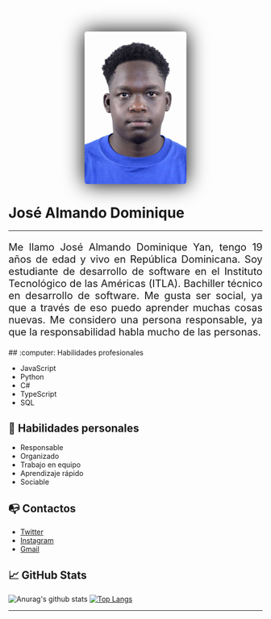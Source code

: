 <link rel="preconnect" href="https://fonts.gstatic.com">
<link href="https://fonts.googleapis.com/css2?family=Fira+Code&display=swap" rel="stylesheet">

<img src="img/jose almando.jpg"
     alt="José Almando Dominique Yan - imagen"
     style="width: 40%; display: block; margin-left: auto; margin-right: auto; border-radius: 5px; filter: drop-shadow(0 0 20px black)" />

# José Almando Dominique
***
<p style="text-align: justify; font-size: 20px;">
Me llamo José Almando Dominique Yan, tengo 19 años de edad y vivo en República Dominicana. Soy estudiante de desarrollo de software en el Instituto Tecnológico de las Américas (ITLA). Bachiller técnico en desarrollo de software. Me gusta ser social, ya que a través de eso puedo aprender muchas cosas nuevas.  Me considero una persona responsable, ya que la responsabilidad habla mucho de las personas.
</p>
## :computer: Habilidades profesionales

- JavaScript
- Python
- C#
- TypeScript
- SQL

## :boy: Habilidades personales

- Responsable
- Organizado
- Trabajo en equipo
- Aprendizaje rápido
- Sociable


## :mailbox_with_no_mail: Contactos 

- [Twitter](https://twitter.com/j_almando1)
- [Instagram](https://www.instagram.com/j.almando/)
- [Gmail](mailto:josea.dominique01@gmail.com)

## :chart_with_upwards_trend:  GitHub Stats
![Anurag's github stats](https://github-readme-stats.vercel.app/api?username=JoseAlmando&show_icons=true&theme=tokyonight) 
[![Top Langs](https://github-readme-stats.vercel.app/api/top-langs/?username=JoseAlmando&layout=compact&theme=tokyonight)](https://github.com/anuraghazra/github-readme-stats)




***
<!--
**JoseAlmando/JoseAlmando** is a ✨ _special_ ✨ repository because its `README.md` (this file) appears on your GitHub profile.

Here are some ideas to get you started:

- 🔭 I’m currently working on ...
- 🌱 I’m currently learning ...
- 👯 I’m looking to collaborate on ...
- 🤔 I’m looking for help with ...
- 💬 Ask me about ...
- 📫 How to reach me: ...
- 😄 Pronouns: ...
- ⚡ Fun fact: ...
-->

